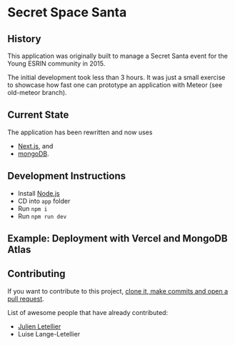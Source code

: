# Secret Space Santa

## History

This application was originally built to manage a Secret Santa event for the Young ESRIN community in 2015.

The initial development took less than 3 hours. It was just a small exercise to showcase how fast one can prototype an application with Meteor (see old-meteor branch).

## Current State

The application has been rewritten and now uses

- [Next.js](https://github.com/vercel/next.js), and
- [mongoDB](https://www.mongodb.com/).

## Development Instructions

- Install [Node.js](https://nodejs.org/en)
- CD into `app` folder
- Run `npm i`
- Run `npm run dev`

## Example: Deployment with Vercel and MongoDB Atlas



## Contributing

If you want to contribute to this project, 
[clone it, make commits and open a pull request](https://opensource.guide/how-to-contribute/).

List of awesome people that have already contributed:

- [Julien Letellier](https://github.com/jletellier)
- Luise Lange-Letellier
